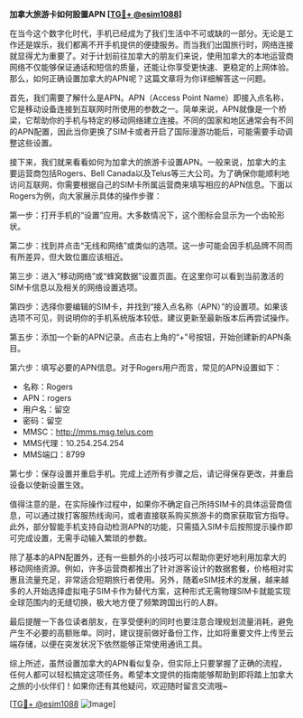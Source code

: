 **加拿大旅游卡如何設置APN [[TG💪+ @esim1088](https://t.me/s/esim1088)]**

在当今这个数字化时代，手机已经成为了我们生活中不可或缺的一部分。无论是工作还是娱乐，我们都离不开手机提供的便捷服务。而当我们出国旅行时，网络连接就显得尤为重要了。对于计划前往加拿大的朋友们来说，使用加拿大的本地运营商网络不仅能够保证通话和短信的质量，还能让你享受更快速、更稳定的上网体验。那么，如何正确设置加拿大的APN呢？这篇文章将为你详细解答这一问题。

首先，我们需要了解什么是APN。APN（Access Point Name）即接入点名称，它是移动设备连接到互联网时所使用的参数之一。简单来说，APN就像是一个桥梁，它帮助你的手机与特定的移动网络建立连接。不同的国家和地区通常会有不同的APN配置，因此当你更换了SIM卡或者开启了国际漫游功能后，可能需要手动调整这些设置。

接下来，我们就来看看如何为加拿大的旅游卡设置APN。一般来说，加拿大的主要运营商包括Rogers、Bell Canada以及Telus等三大公司。为了确保你能顺利地访问互联网，你需要根据自己的SIM卡所属运营商来填写相应的APN信息。下面以Rogers为例，向大家展示具体的操作步骤：

第一步：打开手机的“设置”应用。大多数情况下，这个图标会显示为一个齿轮形状。

第二步：找到并点击“无线和网络”或类似的选项。这一步可能会因手机品牌不同而有所差异，但大致位置应该相近。

第三步：进入“移动网络”或“蜂窝数据”设置页面。在这里你可以看到当前激活的SIM卡信息以及相关的网络设置选项。

第四步：选择你要编辑的SIM卡，并找到“接入点名称（APN）”的设置项。如果该选项不可见，则说明你的手机系统版本较低，建议更新至最新版本后再尝试操作。

第五步：添加一个新的APN记录。点击右上角的“+”号按钮，开始创建新的APN条目。

第六步：填写必要的APN信息。对于Rogers用户而言，常见的APN设置如下：
- 名称：Rogers
- APN：rogers
- 用户名：留空
- 密码：留空
- MMSC：http://mms.msg.telus.com
- MMS代理：10.254.254.254
- MMS端口：8799

第七步：保存设置并重启手机。完成上述所有步骤之后，请记得保存更改，并重启设备以使新设置生效。

值得注意的是，在实际操作过程中，如果你不确定自己所持SIM卡的具体运营商信息，可以通过拨打客服热线询问，或者直接联系购买旅游卡的商家获取官方指导。此外，部分智能手机支持自动检测APN的功能，只需插入SIM卡后按照提示操作即可完成设置，无需手动输入繁琐的参数。

除了基本的APN配置外，还有一些额外的小技巧可以帮助你更好地利用加拿大的移动网络资源。例如，许多运营商都推出了针对游客设计的数据套餐，价格相对实惠且流量充足，非常适合短期旅行者使用。另外，随着eSIM技术的发展，越来越多的人开始选择虚拟电子SIM卡作为替代方案，这种形式无需物理SIM卡就能实现全球范围内的无缝切换，极大地方便了频繁跨国出行的人群。

最后提醒一下各位读者朋友，在享受便利的同时也要注意合理规划流量消耗，避免产生不必要的高额账单。同时，建议提前做好备份工作，比如将重要文件上传至云端存储，以便在突发状况下依然能够正常使用通讯工具。

综上所述，虽然设置加拿大的APN看似复杂，但实际上只要掌握了正确的流程，任何人都可以轻松搞定这项任务。希望本文提供的指南能够帮助到即将踏上加拿大之旅的小伙伴们！如果你还有其他疑问，欢迎随时留言交流哦~

[[TG💪+ @esim1088](https://t.me/s/esim1088) ![Image](https://i.postimg.cc/4NQfJmqS/Snipaste-2025-05-13-00-14-12.png)]